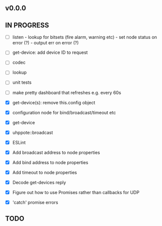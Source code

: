 ## v0.0.0

## IN PROGRESS

- [ ] listen
      - lookup for bitsets (fire alarm, warning etc)
      - set node status on error (?)
      - output err on error (?)
- [ ] get-device: add device ID to request
- [ ] codec
- [ ] lookup
- [ ] unit tests
- [ ] make pretty dashboard that refreshes e.g. every 60s

- [x] get-device(s): remove this.config object
- [x] configuration node for bind/broadcast/timeout etc
- [x] get-device
- [x] uhppote::broadcast
- [x] ESLint
- [x] Add broadcast address to node properties
- [x] Add bind address to node properties
- [x] Add timeout to node properties
- [x] Decode get-devices reply
- [x] Figure out how to use Promises rather than callbacks for UDP
- [x] 'catch' promise errors

## TODO


